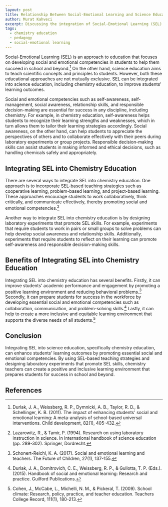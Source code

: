 ```yaml
---
layout: post
title: Relationship Between Social-Emotional Learning and Science Education, Specifically Chemistry Education
author: Murat Kahveci
excerpt: Discussing the integration of Social-Emotional Learning (SEL) into chemistry education to enhance students' academic performance, collaboration, and ethical decision-making.
tags:
  - chemistry education
  - pedagogy
  - social-emotional learning
---
```


Social-Emotional Learning (SEL) is an approach to education that focuses on developing social and emotional competencies in students to help them succeed in school and beyond.[^1] On the other hand, science education aims to teach scientific concepts and principles to students. However, both these educational approaches are not mutually exclusive. SEL can be integrated into science education, including chemistry education, to improve students' learning outcomes.

Social and emotional competencies such as self-awareness, self-management, social awareness, relationship skills, and responsible decision-making are essential for success in any discipline, including chemistry. For example, in chemistry education, self-awareness helps students to recognize their learning strengths and weaknesses, which in turn allows them to tailor their learning strategies accordingly. Social awareness, on the other hand, can help students to appreciate the perspectives of others and to collaborate effectively with their peers during laboratory experiments or group projects. Responsible decision-making skills can assist students in making informed and ethical decisions, such as handling chemicals safely and appropriately.

## Integrating SEL into Chemistry Education

There are several ways to integrate SEL into chemistry education. One approach is to incorporate SEL-based teaching strategies such as cooperative learning, problem-based learning, and project-based learning. These approaches encourage students to work collaboratively, think critically, and communicate effectively, thereby promoting social and emotional competencies.[^2]

Another way to integrate SEL into chemistry education is by designing laboratory experiments that promote SEL skills. For example, experiments that require students to work in pairs or small groups to solve problems can help develop social awareness and relationship skills. Additionally, experiments that require students to reflect on their learning can promote self-awareness and responsible decision-making skills.

## Benefits of Integrating SEL into Chemistry Education

Integrating SEL into chemistry education has several benefits. Firstly, it can improve students' academic performance and engagement by promoting a positive learning environment and reducing behavioral problems.[^3] Secondly, it can prepare students for success in the workforce by developing essential social and emotional competencies such as collaboration, communication, and problem-solving skills.[^4] Lastly, it can help to create a more inclusive and equitable learning environment that supports the diverse needs of all students.[^5]

## Conclusion

Integrating SEL into science education, specifically chemistry education, can enhance students' learning outcomes by promoting essential social and emotional competencies. By using SEL-based teaching strategies and designing laboratory experiments that promote SEL skills, chemistry teachers can create a positive and inclusive learning environment that prepares students for success in school and beyond.

## References

[^1]: Durlak, J. A., Weissberg, R. P., Dymnicki, A. B., Taylor, R. D., & Schellinger, K. B. (2011). The impact of enhancing students' social and emotional learning: A meta-analysis of school-based universal interventions. Child development, 82(1), 405-432.

[^2]: Lazarowitz, R., & Tamir, P. (1994). Research on using laboratory instruction in science. In International handbook of science education (pp. 289-302). Springer, Dordrecht.

[^3]: Schonert-Reichl, K. A. (2017). Social and emotional learning and teachers. The Future of Children, 27(1), 137-155.

[^4]: Durlak, J. A., Domitrovich, C. E., Weissberg, R. P., & Gullotta, T. P. (Eds.). (2015). Handbook of social and emotional learning: Research and practice. Guilford Publications.

[^5]: Cohen, J., McCabe, L., Michelli, N. M., & Pickeral, T. (2009). School climate: Research, policy, practice, and teacher education. Teachers College Record, 111(1), 180-213.